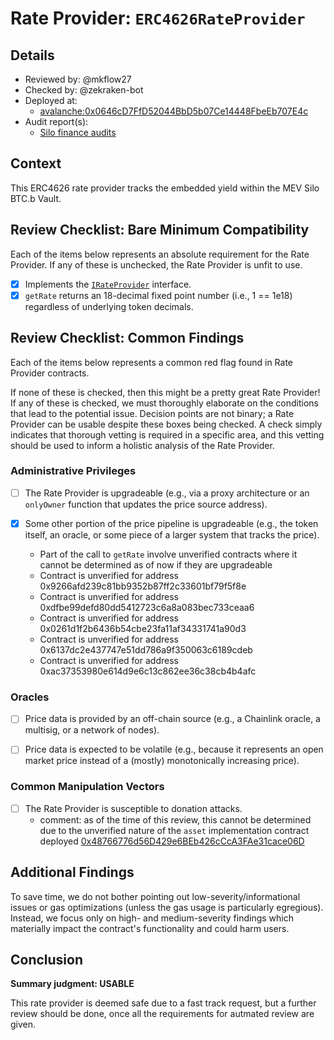 # Rate Provider: `ERC4626RateProvider`

## Details
- Reviewed by: @mkflow27
- Checked by: @zekraken-bot
- Deployed at:
    - [avalanche:0x0646cD7FfD52044BbD5b07Ce14448FbeEb707E4c](https://snowscan.xyz/address/0x0646cd7ffd52044bbd5b07ce14448fbeeb707e4c#code)
- Audit report(s):
    - [Silo finance audits](https://docs.silo.finance/docs/audits/)

## Context
This ERC4626 rate provider tracks the embedded yield within the MEV Silo BTC.b Vault.

## Review Checklist: Bare Minimum Compatibility
Each of the items below represents an absolute requirement for the Rate Provider. If any of these is unchecked, the Rate Provider is unfit to use.

- [x] Implements the [`IRateProvider`](https://github.com/balancer/balancer-v2-monorepo/blob/bc3b3fee6e13e01d2efe610ed8118fdb74dfc1f2/pkg/interfaces/contracts/pool-utils/IRateProvider.sol) interface.
- [x] `getRate` returns an 18-decimal fixed point number (i.e., 1 == 1e18) regardless of underlying token decimals.

## Review Checklist: Common Findings
Each of the items below represents a common red flag found in Rate Provider contracts.

If none of these is checked, then this might be a pretty great Rate Provider! If any of these is checked, we must thoroughly elaborate on the conditions that lead to the potential issue. Decision points are not binary; a Rate Provider can be usable despite these boxes being checked. A check simply indicates that thorough vetting is required in a specific area, and this vetting should be used to inform a holistic analysis of the Rate Provider.

### Administrative Privileges
- [ ] The Rate Provider is upgradeable (e.g., via a proxy architecture or an `onlyOwner` function that updates the price source address).

- [x] Some other portion of the price pipeline is upgradeable (e.g., the token itself, an oracle, or some piece of a larger system that tracks the price).
    - Part of the call to `getRate` involve unverified contracts where it cannot be determined as of now if they are upgradeable
    - Contract is unverified for address 0x9266afd239c81bb9352b87ff2c33601bf79f5f8e
    - Contract is unverified for address 0xdfbe99defd80dd5412723c6a8a083bec733ceaa6
    - Contract is unverified for address 0x0261d1f2b6436b54cbe23fa11af34331741a90d3
    - Contract is unverified for address 0x6137dc2e437747e51dd786a9f350063c6189cdeb
    - Contract is unverified for address 0xac37353980e614d9e6c13c862ee36c38cb4b4afc

### Oracles
- [ ] Price data is provided by an off-chain source (e.g., a Chainlink oracle, a multisig, or a network of nodes).

- [ ] Price data is expected to be volatile (e.g., because it represents an open market price instead of a (mostly) monotonically increasing price).

### Common Manipulation Vectors
- [ ] The Rate Provider is susceptible to donation attacks.
    - comment: as of the time of this review, this cannot be determined due to the unverified nature of the `asset` implementation contract deployed [0x48766776d56D429e6BEb426cCcA3FAe31cace06D](https://snowscan.xyz/address/0x48766776d56d429e6beb426ccca3fae31cace06d#code)

## Additional Findings
To save time, we do not bother pointing out low-severity/informational issues or gas optimizations (unless the gas usage is particularly egregious). Instead, we focus only on high- and medium-severity findings which materially impact the contract's functionality and could harm users.

## Conclusion
**Summary judgment: USABLE**

This rate provider is deemed safe due to a fast track request, but a further review should be done, once all the requirements for autmated review are given.
